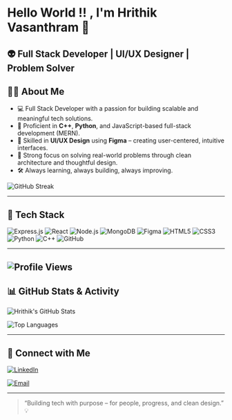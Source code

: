 # Hello World !! , I'm Hrithik Vasanthram 👋

👽 Full Stack Developer | UI/UX Designer | Problem Solver
---

## 🐦‍🔥 About Me

- 💻 Full Stack Developer with a passion for building scalable and meaningful tech solutions.
- 🔧 Proficient in **C++**, **Python**, and JavaScript-based full-stack development (MERN).
- 🎨 Skilled in **UI/UX Design** using **Figma** – creating user-centered, intuitive interfaces.
- 🧪 Strong focus on solving real-world problems through clean architecture and thoughtful design.
- 🛠️ Always learning, always building, always improving.

 ![GitHub Streak](https://nirzak-streak-stats.vercel.app/?user=hrithik18k&theme=dark&hide_border=false)

---


## 💼 Tech Stack

![Express.js](https://img.shields.io/badge/Express.js-404D59?style=for-the-badge)
![React](https://img.shields.io/badge/React-20232A?style=for-the-badge&logo=react&logoColor=61DAFB)
![Node.js](https://img.shields.io/badge/Node.js-43853D?style=for-the-badge&logo=node.js&logoColor=white)
![MongoDB](https://img.shields.io/badge/MongoDB-47A248?style=for-the-badge&logo=mongodb&logoColor=white)
![Figma](https://img.shields.io/badge/Figma-F24E1E?style=for-the-badge&logo=figma&logoColor=white)
![HTML5](https://img.shields.io/badge/HTML5-E34F26?style=for-the-badge&logo=html5&logoColor=white)
![CSS3](https://img.shields.io/badge/CSS3-1572B6?style=for-the-badge&logo=css3&logoColor=white)
![Python](https://img.shields.io/badge/Python-3776AB?style=for-the-badge&logo=python&logoColor=white)
![C++](https://img.shields.io/badge/C++-00599C?style=for-the-badge&logo=c%2B%2B&logoColor=white)
![GitHub](https://img.shields.io/badge/GitHub-100000?style=for-the-badge&logo=github&logoColor=white)


---
![Profile Views](https://komarev.com/ghpvc/?username=hrithik18k&color=blue&style=flat-square)
---

## 📊 GitHub Stats & Activity

![Hrithik's GitHub Stats](https://github-readme-stats.vercel.app/api?username=hrithik18k&show_icons=true&theme=radical)

![Top Languages](https://github-readme-stats.vercel.app/api/top-langs/?username=hrithik18k&layout=compact&theme=radical)

---

## 🔗 Connect with Me

[![LinkedIn](https://img.shields.io/badge/-LinkedIn-blue?style=for-the-badge&logo=linkedin)](https://www.linkedin.com/in/hrithik-vasanthram-8ba509323)

[![Email](https://img.shields.io/badge/-Email-red?style=for-the-badge&logo=gmail&logoColor=white)](mailto:hrithikvasanthram@gmail.com)

---

> “Building tech with purpose – for people, progress, and clean design.” 💡
